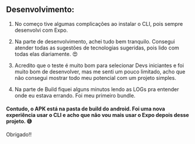 ## Desenvolvimento:

1. No começo tive algumas complicações ao instalar o CLI, pois sempre desenvolvi com Expo. 

2. Na parte de desenvolvimento, achei tudo bem tranquilo. Consegui atender todas as sugestões de tecnologias sugeridas, pois lido com todas elas diariamente. 😍

3. Acredito que o teste é muito bom para selecionar Devs iniciantes e foi muito bom de desenvolver, mas me senti um pouco limitado, acho que não consegui 
mostrar todo meu potencial com um projeto simples.

4. Na parte de Build fiquei alguns minutos lendo as LOGs pra entender onde eu estava errando. Foi meu primeiro bundle. 



#### Contudo, o APK está na pasta de build do android. Foi uma nova experiência usar o CLI e acho que não vou mais usar o Expo depois desse projeto. 😅

Obrigado!!
